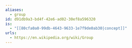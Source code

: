 ```yaml
---
aliases:
  - group
id: d91db9a3-bd4f-42e6-ad02-30ef8a596320
is:
  - "[[80cfa0a0-99db-4643-9633-1e7f9de0ab30|concept]]"
urls:
  - https://en.wikipedia.org/wiki/Group
---
```

